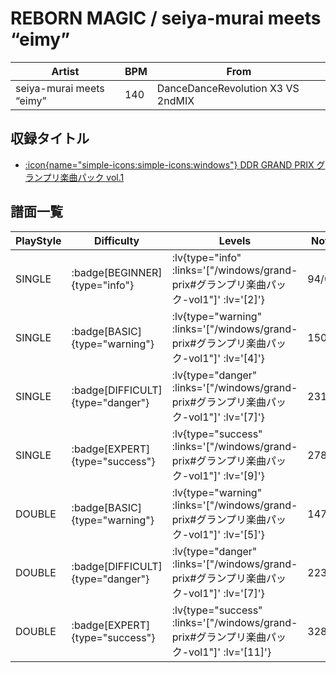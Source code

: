 # REBORN MAGIC / seiya-murai meets “eimy”

|Artist|BPM|From|
|------|---|----|
|seiya-murai meets “eimy”|140|DanceDanceRevolution X3 VS 2ndMIX|

## 収録タイトル

- [:icon{name="simple-icons:simple-icons:windows"} DDR GRAND PRIX グランプリ楽曲パック vol.1](/windows/grand-prix#グランプリ楽曲パック-vol1)

## 譜面一覧

|PlayStyle|Difficulty|Levels|Notes|Movie|
|---------|----------|------|-----|-----|
|SINGLE| :badge[BEGINNER]{type="info"} | :lv{type="info" :links='["/windows/grand-prix#グランプリ楽曲パック-vol1"]' :lv='[2]'} |94/0||
|SINGLE| :badge[BASIC]{type="warning"} | :lv{type="warning" :links='["/windows/grand-prix#グランプリ楽曲パック-vol1"]' :lv='[4]'} |150/12||
|SINGLE| :badge[DIFFICULT]{type="danger"} | :lv{type="danger" :links='["/windows/grand-prix#グランプリ楽曲パック-vol1"]' :lv='[7]'} |231/9||
|SINGLE| :badge[EXPERT]{type="success"} | :lv{type="success" :links='["/windows/grand-prix#グランプリ楽曲パック-vol1"]' :lv='[9]'} |278/8||
|DOUBLE| :badge[BASIC]{type="warning"} | :lv{type="warning" :links='["/windows/grand-prix#グランプリ楽曲パック-vol1"]' :lv='[5]'} |147/10||
|DOUBLE| :badge[DIFFICULT]{type="danger"} | :lv{type="danger" :links='["/windows/grand-prix#グランプリ楽曲パック-vol1"]' :lv='[7]'} |223/7||
|DOUBLE| :badge[EXPERT]{type="success"} | :lv{type="success" :links='["/windows/grand-prix#グランプリ楽曲パック-vol1"]' :lv='[11]'} |328/7||
